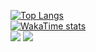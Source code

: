 [![Top Langs](https://github-readme-stats.vercel.app/api/top-langs?username=fylean&theme=dark&locale=en&layout=compact)](https://github.com/anuraghazra/github-readme-stats)  
[![WakaTime stats](https://github-readme-stats.vercel.app/api/wakatime?username=fylean&theme=dark&locale=en)](https://github.com/anuraghazra/github-readme-stats)  
![](https://komarev.com/ghpvc/?username=fylean&color=blueviolet&style=for-the-badge)
![](https://hit.yhype.me/github/profile?user_id=116766115)
